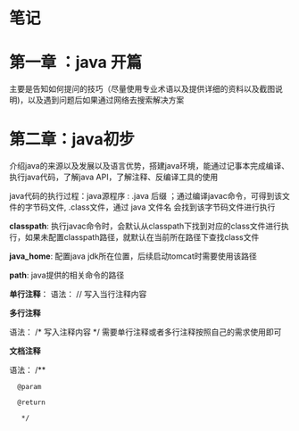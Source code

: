 # 笔记

# 第一章 ：java 开篇


主要是告知如何提问的技巧（尽量使用专业术语以及提供详细的资料以及截图说明)，以及遇到问题后如果通过网络去搜索解决方案


# 第二章：java初步

介绍java的来源以及发展以及语言优势，搭建java环境，能通过记事本完成编译、执行java代码，了解java API，了解注释、反编译工具的使用

java代码的执行过程：java源程序 : .java 后缀 ；通过编译javac命令，可得到该文件的字节码文件, .class文件，通过 java 文件名 会找到该字节码文件进行执行

**classpath**: 执行javac命令时，会默认从classpath下找到对应的class文件进行执行，如果未配置classpath路径，就默认在当前所在路径下查找class文件

**java_home**: 配置java jdk所在位置，后续启动tomcat时需要使用该路径

**path**: java提供的相关命令的路径

**单行注释**：
语法： // 写入当行注释内容

**多行注释**

语法： /* 
      写入注释内容
       */
 需要单行注释或者多行注释按照自己的需求使用即可


**文档注释**

语法： /**

      @param
      
      @return
      
       */
